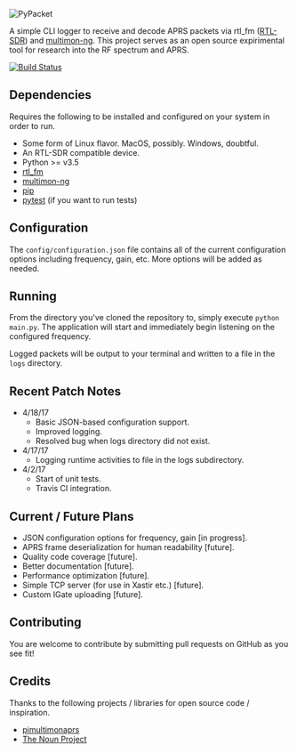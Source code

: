 ![PyPacket](https://i.imgur.com/MZYHAFG.png "PyPacket")

A simple CLI logger to receive and decode APRS packets via rtl_fm ([RTL-SDR](http://osmocom.org/projects/sdr/wiki/rtl-sdr)) and [multimon-ng](https://github.com/EliasOenal/multimon-ng). This project serves as an open source expirimental tool for research into the RF spectrum and APRS.

[![Build Status](https://travis-ci.org/cceremuga/pypacket.svg?branch=master)](https://travis-ci.org/cceremuga/pypacket)

## Dependencies

Requires the following to be installed and configured on your system in order to run.

* Some form of Linux flavor. MacOS, possibly. Windows, doubtful.
* An RTL-SDR compatible device.
* Python >= v3.5
* [rtl_fm](http://osmocom.org/projects/sdr/wiki/rtl-sdr)
* [multimon-ng](https://github.com/EliasOenal/multimon-ng)
* [pip](https://pypi.python.org/pypi/pip)
* [pytest](https://docs.pytest.org/en/latest/) (if you want to run tests)

## Configuration

The `config/configuration.json` file contains all of the current configuration options including frequency, gain, etc. More options will be added as needed.

## Running

From the directory you've cloned the repository to, simply execute `python main.py`. The application will start and immediately begin listening on the configured frequency.

Logged packets will be output to your terminal and written to a file in the `logs` directory.

## Recent Patch Notes

* 4/18/17
    * Basic JSON-based configuration support.
    * Improved logging.
    * Resolved bug when logs directory did not exist.
* 4/17/17
    * Logging runtime activities to file in the logs subdirectory.
* 4/2/17
    * Start of unit tests.
    * Travis CI integration.

## Current / Future Plans

* JSON configuration options for frequency, gain [in progress].
* APRS frame deserialization for human readability [future].
* Quality code coverage [future].
* Better documentation [future].
* Performance optimization [future].
* Simple TCP server (for use in Xastir etc.) [future].
* Custom IGate uploading [future].

## Contributing

You are welcome to contribute by submitting pull requests on GitHub as you see fit!

## Credits

Thanks to the following projects / libraries for open source code / inspiration.

* [pimultimonaprs](https://github.com/asdil12/pymultimonaprs)
* [The Noun Project](https://thenounproject.com/search/?q=radio%20tower&i=749293)
